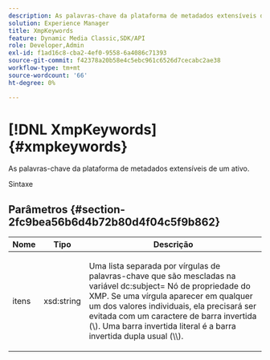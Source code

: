 ```yaml
---
description: As palavras-chave da plataforma de metadados extensíveis de um ativo.
solution: Experience Manager
title: XmpKeywords
feature: Dynamic Media Classic,SDK/API
role: Developer,Admin
exl-id: f1ad16c8-cba2-4ef0-9558-6a4086c71393
source-git-commit: f42378a20b58e4c5ebc961c6526d7cecabc2ae38
workflow-type: tm+mt
source-wordcount: '66'
ht-degree: 0%

---
```


# [!DNL XmpKeywords]{#xmpkeywords}

As palavras-chave da plataforma de metadados extensíveis de um ativo.

Sintaxe

## Parâmetros {#section-2fc9bea56b6d4b72b80d4f04c5f9b862}

<table id="table_04100BB8ABD84EF68B0A7CE3AD946414"> 
 <thead> 
  <tr> 
   <th colname="col1" class="entry"> Nome </th> 
   <th colname="col2" class="entry"> Tipo </th> 
   <th colname="col3" class="entry"> Descrição </th> 
  </tr> 
 </thead>
 <tbody> 
  <tr> 
   <td colname="col1"> <span class="codeph"> <span class="varname"> itens</span> </span> </td> 
   <td colname="col2"> <span class="codeph"> xsd:string</span> </td> 
   <td colname="col3"> <p>Uma lista separada por vírgulas de palavras-chave que são mescladas na variável <span class="codeph"> dc:subject=</span> Nó de propriedade do XMP. Se uma vírgula aparecer em qualquer um dos valores individuais, ela precisará ser evitada com um caractere de barra invertida (\). Uma barra invertida literal é a barra invertida dupla usual (\\). </p> </td> 
  </tr> 
 </tbody> 
</table>
